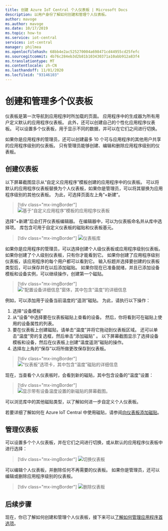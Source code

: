 ```yaml
---
title: 创建 Azure IoT Central 个人仪表板 | Microsoft Docs
description: 以用户身份了解如何创建和管理个人仪表板。
author: mavoge
ms.author: mavoge
ms.date: 10/17/2019
ms.topic: how-to
ms.service: iot-central
services: iot-central
manager: philmea
ms.openlocfilehash: 68bb4e2ac525270004a698471cd44955cd25fefc
ms.sourcegitcommit: 4b76c284eb3d2b81b103430371a10abb912a83f4
ms.translationtype: MT
ms.contentlocale: zh-CN
ms.lasthandoff: 11/01/2020
ms.locfileid: "93146103"
---
```

# <a name="create-and-manage-multiple-dashboards"></a>创建和管理多个仪表板

仪表板是第一次导航到应用程序时所加载的页面。 应用程序中的生成器为所有用户定义默认的应用程序仪表板。 此外，还可以创建自己的个性化应用程序仪表板。 可以设置多个仪表板，用于显示不同的数据，并可以在它们之间进行切换。

如果你是应用程序的管理员，还可以创建最多 10 个可与应用程序的其他用户共享的应用程序级别的仪表板。 只有管理员能够创建、编辑和删除应用程序级别的仪表板。  

## <a name="create-dashboard"></a>创建仪表板

以下屏幕截图显示从“自定义应用程序”模板创建的应用程序中的仪表板。 可以将默认的应用程序仪表板替换为个人仪表板，如果你是管理员，可以将其替换为应用程序级别的其他仪表板。 为此，可选择页面左上角“+新建”。

> [!div class="mx-imgBorder"]
> ![基于“自定义应用程序”模板的应用程序仪表板](media/howto-create-personal-dashboards/dashboard-custom-app.png)

选择“+新建”后会打开仪表板编辑器。 在编辑器中，可以为仪表板命名并从库中选择项。 库包含可用于自定义仪表板的磁贴和仪表板基元。

> [!div class="mx-imgBorder"]
> ![仪表板库](media/howto-create-personal-dashboards/dashboard-library.png)

如果你是应用程序的管理员，可以选择创建个人级仪表板或应用程序级别仪表板。 如果你创建了个人级别仪表板，只有你才能看到它。 如果你创建了应用程序级别仪表板，该应用程序的每个用户都可以看到它。 输入标题并选择要创建的仪表板类型后，可以保存并在以后添加磁贴。 如果你现在已准备就绪，并且已添加设备模板和设备实例，可以继续操作，创建第一个磁贴。  

> [!div class="mx-imgBorder"]
> ![“配置设备详细信息”窗体，其中包含“温度”的详细信息](media/howto-create-personal-dashboards/device-details.png)

例如，可以添加用于设备当前温度的“遥测”磁贴。 为此，请执行以下操作：

1. 选择“设备模板”
1. 从“设备”中选择要在仪表板磁贴上查看的设备。 然后，你将看到可在磁贴上使用的设备属性的列表。
1. 要在仪表板上创建磁贴，请单击“温度”并将它拖动到仪表板区域。 还可以单击“温度”旁的复选框，然后单击“添加磁贴” 。 以下屏幕截图显示了选择设备模板和设备，然后在仪表板上创建“温度遥测”磁贴的操作。
1. 选择左上角的“保存”以将所做更改保存到仪表板。

> [!div class="mx-imgBorder"]
> ![“仪表板”选项卡，其中包含“温度”磁贴的详细信息](media/howto-create-personal-dashboards/temperature-tile-edit.png)

现在，当查看个人仪表板时，会看到新的磁贴，其中包含设备的“温度”设置：

> [!div class="mx-imgBorder"]
> ![显示带有设备温度设置的新磁贴的屏幕截图。](media/howto-create-personal-dashboards/temperature-tile-complete.png)

可以浏览库中的其他磁贴类型，以了解如何进一步自定义个人仪表板。

若要详细了解如何在 Azure IoT Central 中使用磁贴，请参阅[向仪表板添加磁贴](howto-add-tiles-to-your-dashboard.md)。

## <a name="manage-dashboards"></a>管理仪表板

可以设置多个个人仪表板，并在它们之间进行切换，或从默认的应用程序仪表板中进行选择：

> [!div class="mx-imgBorder"]
> ![切换仪表板](media/howto-create-personal-dashboards/switch-dashboards.png)

可以编辑个人仪表板，并删除任何不再需要的仪表板。 如果你是管理员，还可以编辑或删除应用程序级别的仪表板。

> [!div class="mx-imgBorder"]
> ![删除仪表板](media/howto-create-personal-dashboards/delete-dashboards.png)

## <a name="next-steps"></a>后续步骤

现在，你已了解如何创建和管理个人仪表板，接下来可以[了解如何管理应用程序首选项](howto-manage-preferences.md)。
